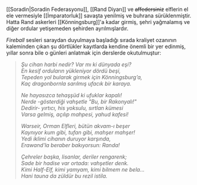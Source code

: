 [[Soradin|Soradin Federasyonu]], [[Rand Diyarı]] ve ~~affedersiniz~~ elflerin el ele vermesiyle [[İmparatorluk]] savaşta yenilmiş ve buhrana sürüklenmiştir. Hatta	Rand askerleri [[Könningsburg]]'a kadar girmiş, şehri yağmalamış ve diğer ordular yetişemeden şehirden ayrılmışlardır.  
  
*Fireball* sesleri saraydan duyulmaya başladığı sırada kraliyet ozanının kaleminden çıkan şu dörtlükler kayıtlarda kendine önemli bir yer edinmiş, yıllar sonra bile o günleri anlatmak için derslerde okutulmuştur:  
  
>  
>_Şu cihan harbi nedir? Var mı ki dünyada eşi?  
>En kesif orduların yükleniyor dördü beşi,  
>Tepeden yol bularak girmek için Könningsburg’a,  
>Kaç dragonbornla sarılmış ufacık bir karaya._  
>  
>_Ne hayasızca tehaşşüd ki ufuklar kapalı!  
>Nerde -gösterdiği vahşetle "Bu, bir Rakonyalı!"  
>Dedirir- yırtıcı, his yoksulu, sırtlan kümesi  
>Varsa gelmiş, açılıp mahpesi, yahud kafesi!_  
>  
>_Warseir, Orman Elfleri, bütün akvam-ı beşer  
>Kaynıyor kum gibi, tufan gibi, mahşer mahşer!  
>Yedi iklimi cihanın duruyor karşında,  
>Erawand'la beraber bakıyorsun: Randa!_  
>  
>_Çehreler başka, lisanlar, deriler rengarenk;  
>Sade bir hadise var ortada: vahşetler denk.  
>Kimi Half-Elf, kimi yamyam, kimi bilmem ne bela...  
>Hani tauna da züldür bu rezil istila._  
>